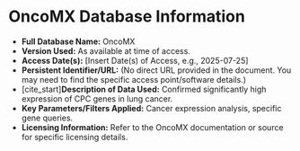 # OncoMX Database Information

* **Full Database Name:** OncoMX
* **Version Used:** As available at time of access.
* **Access Date(s):** [Insert Date(s) of Access, e.g., 2025-07-25]
* **Persistent Identifier/URL:** (No direct URL provided in the document. You may need to find the specific access point/software details.)
* [cite_start]**Description of Data Used:** Confirmed significantly high expression of CPC genes in lung cancer.
* **Key Parameters/Filters Applied:** Cancer expression analysis, specific gene queries.
* **Licensing Information:** Refer to the OncoMX documentation or source for specific licensing details.

